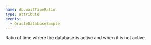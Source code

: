 ```yaml
---
name: db.waitTimeRatio
type: attribute
events:
  - OracleDatabaseSample
---
```


Ratio of time where the database is active and when it is not active.